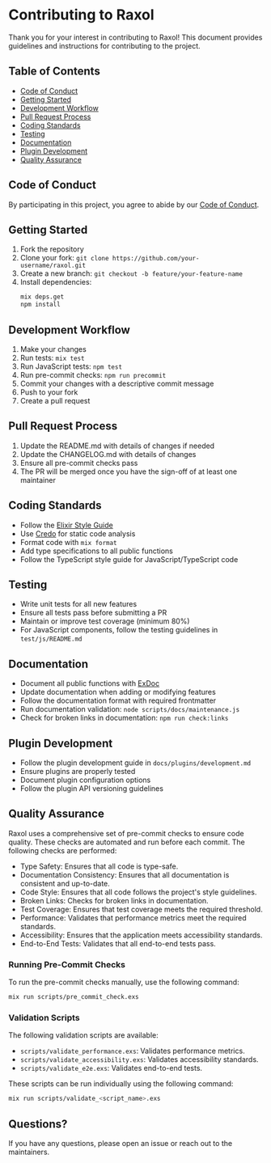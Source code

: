 # Contributing to Raxol

Thank you for your interest in contributing to Raxol! This document provides guidelines and instructions for contributing to the project.

## Table of Contents

- [Code of Conduct](#code-of-conduct)
- [Getting Started](#getting-started)
- [Development Workflow](#development-workflow)
- [Pull Request Process](#pull-request-process)
- [Coding Standards](#coding-standards)
- [Testing](#testing)
- [Documentation](#documentation)
- [Plugin Development](#plugin-development)
- [Quality Assurance](#quality-assurance)

## Code of Conduct

By participating in this project, you agree to abide by our [Code of Conduct](CODE_OF_CONDUCT.md).

## Getting Started

1. Fork the repository
2. Clone your fork: `git clone https://github.com/your-username/raxol.git`
3. Create a new branch: `git checkout -b feature/your-feature-name`
4. Install dependencies:
   ```bash
   mix deps.get
   npm install
   ```

## Development Workflow

1. Make your changes
2. Run tests: `mix test`
3. Run JavaScript tests: `npm test`
4. Run pre-commit checks: `npm run precommit`
5. Commit your changes with a descriptive commit message
6. Push to your fork
7. Create a pull request

## Pull Request Process

1. Update the README.md with details of changes if needed
2. Update the CHANGELOG.md with details of changes
3. Ensure all pre-commit checks pass
4. The PR will be merged once you have the sign-off of at least one maintainer

## Coding Standards

- Follow the [Elixir Style Guide](https://github.com/christopheradams/elixir_style_guide)
- Use [Credo](https://github.com/rrrene/credo) for static code analysis
- Format code with `mix format`
- Add type specifications to all public functions
- Follow the TypeScript style guide for JavaScript/TypeScript code

## Testing

- Write unit tests for all new features
- Ensure all tests pass before submitting a PR
- Maintain or improve test coverage (minimum 80%)
- For JavaScript components, follow the testing guidelines in `test/js/README.md`

## Documentation

- Document all public functions with [ExDoc](https://github.com/elixir-lang/ex_doc)
- Update documentation when adding or modifying features
- Follow the documentation format with required frontmatter
- Run documentation validation: `node scripts/docs/maintenance.js`
- Check for broken links in documentation: `npm run check:links`

## Plugin Development

- Follow the plugin development guide in `docs/plugins/development.md`
- Ensure plugins are properly tested
- Document plugin configuration options
- Follow the plugin API versioning guidelines

## Quality Assurance

Raxol uses a comprehensive set of pre-commit checks to ensure code quality. These checks are automated and run before each commit. The following checks are performed:

- Type Safety: Ensures that all code is type-safe.
- Documentation Consistency: Ensures that all documentation is consistent and up-to-date.
- Code Style: Ensures that all code follows the project's style guidelines.
- Broken Links: Checks for broken links in documentation.
- Test Coverage: Ensures that test coverage meets the required threshold.
- Performance: Validates that performance metrics meet the required standards.
- Accessibility: Ensures that the application meets accessibility standards.
- End-to-End Tests: Validates that all end-to-end tests pass.

### Running Pre-Commit Checks

To run the pre-commit checks manually, use the following command:

```bash
mix run scripts/pre_commit_check.exs
```

### Validation Scripts

The following validation scripts are available:

- `scripts/validate_performance.exs`: Validates performance metrics.
- `scripts/validate_accessibility.exs`: Validates accessibility standards.
- `scripts/validate_e2e.exs`: Validates end-to-end tests.

These scripts can be run individually using the following command:

```bash
mix run scripts/validate_<script_name>.exs
```

## Questions?

If you have any questions, please open an issue or reach out to the maintainers. 